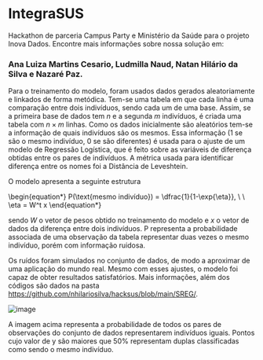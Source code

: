 # IntegraSUS
Hackathon de parceria Campus Party e Ministério da Saúde para o projeto Inova Dados.
Encontre mais informações sobre nossa solução em:

### Ana Luiza Martins Cesario, Ludmilla Naud, Natan Hilário da Silva e Nazaré Paz.

Para o treinamento do modelo, foram usados dados gerados aleatoriamente e linkados de forma metódica. Tem-se uma tabela em que cada linha é uma comparação entre dois indivíduos, sendo cada um de uma base. Assim, se a primeira base de dados tem $n$ e a segunda $m$ indivíduos, é criada uma tabela com $n \times m$ linhas. Como os dados inicialmente são aleatórios tem-se a informação de quais indivíduos são os mesmos. Essa informação (1 se são o mesmo indivíduo, 0 se são diferentes) é usada para o ajuste de um modelo de Regressão Logística, que é feito sobre as variáveis de diferença obtidas entre os pares de indivíduos. A métrica usada para identificar diferença entre os nomes foi a Distância de Leveshtein.

O modelo apresenta a seguinte estrutura

\begin{equation*}
  P(\text{mesmo indivíduo}) = \dfrac{1}{1-\exp\{\eta\}}, \ \ \eta = W^t x
\end{equation*}

sendo $W$ o vetor de pesos obtido no treinamento do modelo e $x$ o vetor de dados da diferença entre dois indivíduos. P representa a probabilidade associada de uma observação da tabela representar duas vezes o mesmo indivíduo, porém com informação ruidosa.

Os ruídos foram simulados no conjunto de dados, de modo a aproximar de uma aplicação do mundo real. Mesmo com esses ajustes, o modelo foi capaz de obter resultados satisfatórios. Mais informações, além dos códigos são dados na pasta https://github.com/nhilariosilva/hacksus/blob/main/SREG/.

![image](https://user-images.githubusercontent.com/60819864/174445654-3043ba9f-bcc6-48db-a27e-edeacabfc814.png)

A imagem acima representa a probabilidade de todos os pares de observações do conjunto de dados representarem indivíduos iguais. Pontos cujo valor de y são maiores que 50% representam duplas classificadas como sendo o mesmo indivíduo.


